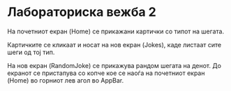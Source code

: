 # Лабораториска вежба 2

На почетниот екран (Home) се прикажани картички со типот на шегата.

Картичките се кликаат и носат на нов екран (Jokes), каде листаат сите шеги од тој тип.

На нов екран (RandomJoke) се прикажува рандом шегата на денот. До екранот се пристапува со копче кое се наоѓа на почетниот екран (Home) во горниот лев агол во AppBar.
